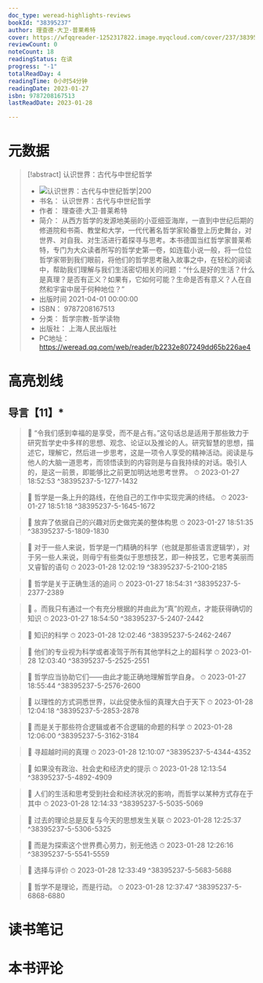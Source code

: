 ```yaml
---
doc_type: weread-highlights-reviews
bookId: "38395237"
author: 理查德·大卫·普莱希特
cover: https://wfqqreader-1252317822.image.myqcloud.com/cover/237/38395237/t7_38395237.jpg
reviewCount: 0
noteCount: 18
readingStatus: 在读
progress: "-1"
totalReadDay: 4
readingTime: 0小时54分钟
readingDate: 2023-01-27
isbn: 9787208167513
lastReadDate: 2023-01-28

---
```

# 元数据
> [!abstract] 认识世界：古代与中世纪哲学
> - ![ 认识世界：古代与中世纪哲学|200](https://wfqqreader-1252317822.image.myqcloud.com/cover/237/38395237/t7_38395237.jpg)
> - 书名： 认识世界：古代与中世纪哲学
> - 作者： 理查德·大卫·普莱希特
> - 简介： 从西方哲学的发源地美丽的小亚细亚海岸，一直到中世纪后期的修道院和书斋、教堂和大学，一代代著名哲学家轮番登上历史舞台，对世界、对自我、对生活进行着探寻与思考。本书德国当红哲学家普莱希特，专门为大众读者所写的哲学史第一卷，如连载小说一般，将一位位哲学家带到我们眼前，将他们的哲学思考融入故事之中，在轻松的阅读中，帮助我们理解与我们生活密切相关的问题：“什么是好的生活？什么是真理？是否有正义？如果有，它如何可能？生命是否有意义？人在自然和宇宙中居于何种地位？”
> - 出版时间 2021-04-01 00:00:00
> - ISBN： 9787208167513
> - 分类： 哲学宗教-哲学读物
> - 出版社： 上海人民出版社
> - PC地址：https://weread.qq.com/web/reader/b2232e807249dd65b226ae4

# 高亮划线

## 导言【11】*

> 📌 “令我们感到幸福的是享受，而不是占有。”这句话总是适用于那些致力于研究哲学史中多样的思想、观念、论证以及推论的人。研究智慧的思想，描述它，理解它，然后进一步思考，这是一项令人享受的精神活动。阅读是与他人的大脑一道思考，而领悟读到的内容则是与自我持续的对话。吸引人的，是这一前景，即能够比之前更加明达地思考世界。 
> ⏱ 2023-01-27 18:52:53 ^38395237-5-1277-1432

> 📌 哲学是一条上升的路线，在他自己的工作中实现完满的终结。 
> ⏱ 2023-01-27 18:51:18 ^38395237-5-1645-1672

> 📌 放弃了依据自己的兴趣对历史做完美的整体构思 
> ⏱ 2023-01-27 18:51:35 ^38395237-5-1809-1830

> 📌 对于一些人来说，哲学是一门精确的科学（也就是那些语言逻辑学），对于另一些人来说，则毋宁有些类似于思想技艺，即一种技艺，它思考美丽而又睿智的语句 
> ⏱ 2023-01-28 12:02:19 ^38395237-5-2100-2185

> 📌 哲学是关于正确生活的追问 
> ⏱ 2023-01-27 18:54:31 ^38395237-5-2377-2389

> 📌 。而我只有通过一个有充分根据的并由此为“真”的观点，才能获得确切的知识 
> ⏱ 2023-01-27 18:54:50 ^38395237-5-2407-2442

> 📌 知识的科学 
> ⏱ 2023-01-28 12:02:46 ^38395237-5-2462-2467

> 📌 他们的专业视为科学或者凌驾于所有其他学科之上的超科学 
> ⏱ 2023-01-28 12:03:40 ^38395237-5-2525-2551

> 📌 哲学应当协助它们——由此才能正确地理解哲学自身。 
> ⏱ 2023-01-27 18:55:44 ^38395237-5-2576-2600

> 📌 以理性的方式洞悉世界，以此促使永恒的真理大白于天下 
> ⏱ 2023-01-28 12:04:18 ^38395237-5-2853-2878

> 📌 而是关于那些符合逻辑或者不合逻辑的命题的科学 
> ⏱ 2023-01-28 12:06:00 ^38395237-5-3162-3184

> 📌 寻超越时间的真理 
> ⏱ 2023-01-28 12:10:07 ^38395237-5-4344-4352

> 📌 如果没有政治、社会史和经济史的提示 
> ⏱ 2023-01-28 12:13:54 ^38395237-5-4892-4909

> 📌 人们的生活和思考受到社会和经济状况的影响，而哲学以某种方式存在于其中 
> ⏱ 2023-01-28 12:14:33 ^38395237-5-5035-5069

> 📌 过去的理论总是反复与今天的思想发生关联 
> ⏱ 2023-01-28 12:25:37 ^38395237-5-5306-5325

> 📌 而是为探索这个世界费心劳力，别无他选 
> ⏱ 2023-01-28 12:26:16 ^38395237-5-5541-5559

> 📌 选择与评价 
> ⏱ 2023-01-28 12:33:49 ^38395237-5-5683-5688

> 📌 哲学不是理论，而是行动。 
> ⏱ 2023-01-28 12:37:47 ^38395237-5-6868-6880

# 读书笔记

# 本书评论
